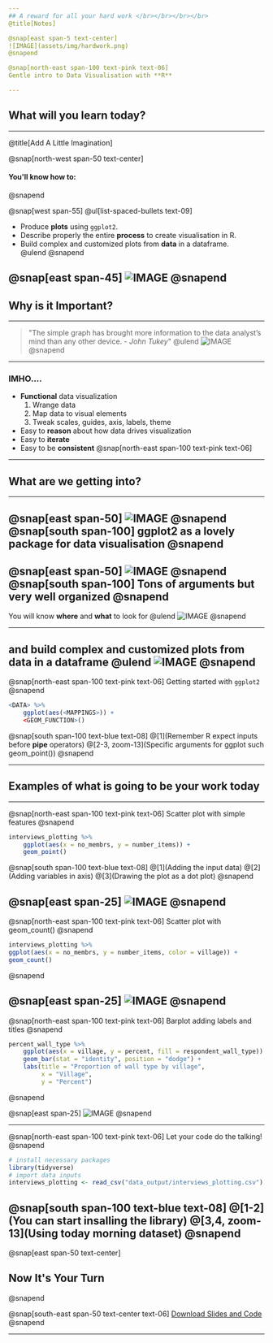```yaml
---
## A reward for all your hard work </br></br></br></br> 
@title[Notes]

@snap[east span-5 text-center]
![IMAGE](assets/img/hardwork.png)
@snapend

@snap[north-east span-100 text-pink text-06]
Gentle intro to Data Visualisation with **R**

---
```

## What will you learn today?

---
@title[Add A Little Imagination]

@snap[north-west span-50 text-center]
#### You'll know how to:
@snapend

@snap[west span-55]
@ul[list-spaced-bullets text-09]
- Produce **plots** using ```ggplot2```. </br>
- Describe properly the entire **process** to create visualisation in R. </br>
- Build complex and customized plots from **data** in a dataframe. </br>
@ulend
@snapend

@snap[east span-45]
![IMAGE](assets/img/objectives.gif)
@snapend
---

## Why is it Important?

---

> "The simple graph has brought more information to the data analyst’s mind than any other device. - *John Tukey*"
@ulend
![IMAGE](assets/img/Tukey.jpg)
@snapend

---
### IMHO....
* **Functional** data visualization
	1. Wrange data
	2. Map data to visual elements
	3. Tweak scales, guides, axis, labels, theme
* Easy to **reason** about how data drives visualization
* Easy to **iterate**
* Easy to be **consistent**
@snap[north-east span-100 text-pink text-06]

---

## What are we getting into?

---
@snap[east span-50]
![IMAGE](assets/img/hex-ggplot2.png)
@snapend
@snap[south span-100]
**ggplot2** as a lovely package for **data visualisation**
@snapend
---
@snap[east span-50]
![IMAGE](assets/img/hex-ggplot2.png)
@snapend
@snap[south span-100]
Tons of arguments but very **well** organized
@snapend
---

You will know **where** and **what** to look for
@ulend
![IMAGE](assets/img/poppins-bag.gif)
@snapend

---
and build complex and **customized plots** from data in a dataframe
@ulend
![IMAGE](assets/img/poppins-bag-kids.gif)
@snapend
---
@snap[north-east span-100 text-pink text-06]
Getting started with ```ggplot2```
@snapend

```r zoom-8
<DATA> %>% 
    ggplot(aes(<MAPPINGS>)) +
    <GEOM_FUNCTION>()
```

@snap[south span-100 text-blue text-08]
@[1](Remember R expect inputs before **pipe** operators)
@[2-3, zoom-13](Specific arguments for ggplot such  geom_point())
@snapend


---

## Examples of what is going to be your work today
---
@snap[north-east span-100 text-pink text-06]
Scatter plot with simple features
@snapend

```r zoom-6
interviews_plotting %>%
    ggplot(aes(x = no_membrs, y = number_items)) +
    geom_point()
```

@snap[south span-100 text-blue text-08]
@[1](Adding the input data)
@[2](Adding variables in axis)
@[3](Drawing the plot as a dot plot)
@snapend

@snap[east span-25]
![IMAGE](assets/img/graph1.png)
@snapend
---
@snap[north-east span-100 text-pink text-06]
Scatter plot with geom_count()
@snapend



```r zoom-5
interviews_plotting %>%
ggplot(aes(x = no_membrs, y = number_items, color = village)) +
geom_count()
```

@snapend

@snap[east span-25]
![IMAGE](assets/img/graph4.png)
@snapend
---
@snap[north-east span-100 text-pink text-06]
Barplot adding labels and titles
@snapend

```r zoom-6
percent_wall_type %>%
    ggplot(aes(x = village, y = percent, fill = respondent_wall_type)) +
    geom_bar(stat = "identity", position = "dodge") +
    labs(title = "Proportion of wall type by village",
         x = "Village",
         y = "Percent")
```

@snapend

@snap[east span-25]
![IMAGE](assets/img/graph5.png)
@snapend

---
@snap[north-east span-100 text-pink text-06]
Let your code do the talking!
@snapend

```r zoom-6
# install necessary packages
library(tidyverse)
# import data inputs
interviews_plotting <- read_csv("data_output/interviews_plotting.csv")
```

@snap[south span-100 text-blue text-08]
@[1-2](You can start insalling the library)
@[3,4, zoom-13](Using today morning dataset)
@snapend
---


@snap[east span-50 text-center]
## Now It's **Your** Turn
@snapend

@snap[south-east span-50 text-center text-06]
[Download Slides and Code](https://github.com/carlosug/in-data-carpentry-slides)
@snapend

---